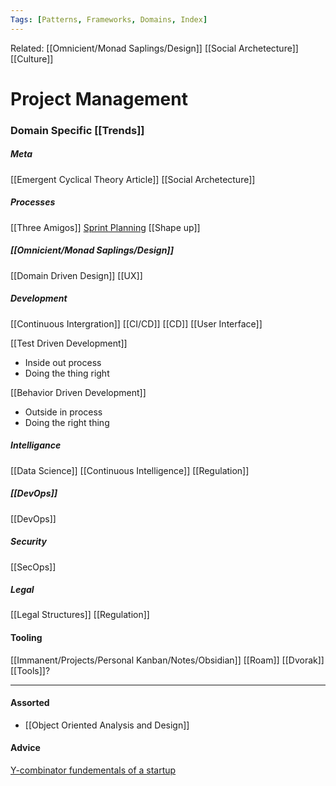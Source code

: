 ```yaml
---
Tags: [Patterns, Frameworks, Domains, Index]
---
```

Related: [[Omnicient/Monad Saplings/Design]] [[Social Archetecture]] [[Culture]] 
# Project Management

### Domain Specific [[Trends]]

##### Meta
[[Emergent Cyclical Theory Article]]
[[Social Archetecture]]

##### Processes
[[Three Amigos]]
[Sprint Planning](https://www.atlassian.com/agile/scrum/sprint-planning)
[[Shape up]]

##### [[Omnicient/Monad Saplings/Design]]
[[Domain Driven Design]]
[[UX]]

##### Development
[[Continuous Intergration]] [[CI/CD]] [[CD]]
[[User Interface]] 

[[Test Driven Development]]
- Inside out process
- Doing the thing right

[[Behavior Driven Development]]
- Outside in process
- Doing the right thing

##### Intelligance
[[Data Science]]
[[Continuous Intelligence]]
[[Regulation]]

##### [[DevOps]]
[[DevOps]]

##### Security
[[SecOps]]

##### Legal
[[Legal Structures]]
[[Regulation]]

#### Tooling
[[Immanent/Projects/Personal Kanban/Notes/Obsidian]]
[[Roam]]
[[Dvorak]]
[[Tools]]?



---

#### Assorted
- [[Object Oriented Analysis and Design]]

#### Advice
[Y-combinator fundementals of a startup](https://www.ycombinator.com/library/4D-yc-s-essential-startup-advice)


